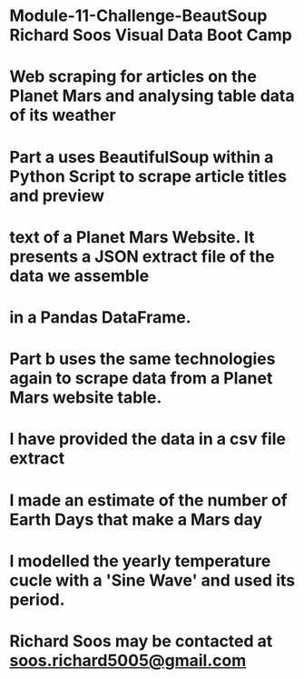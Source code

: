 # Module-11-Challenge-BeautSoup Richard Soos Visual Data Boot Camp
# Web scraping for articles on the Planet Mars and analysing table data of its weather
# Part a uses BeautifulSoup within a Python Script to scrape article titles and preview 
# text of a Planet Mars Website. It presents a JSON extract file of the data we assemble 
# in a Pandas DataFrame.
# Part b uses the same technologies again to scrape data from a Planet Mars website table.
# I have provided the data in a csv file extract
# I made an estimate of the number of Earth Days that make a Mars day
# I modelled the yearly temperature cucle with a 'Sine Wave' and used its period.
# 
# Richard Soos may be contacted at soos.richard5005@gmail.com